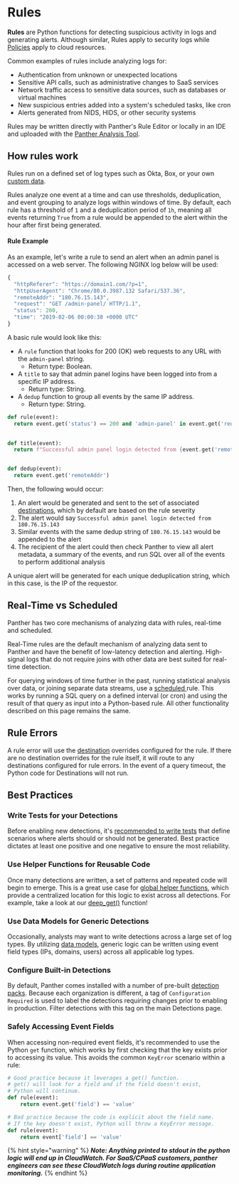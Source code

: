 # Rules

**Rules** are Python functions for detecting suspicious activity in logs and generating alerts. Although similar, Rules apply to security logs while [Policies](policies.md) apply to cloud resources.



Common examples of rules include analyzing logs for:

* Authentication from unknown or unexpected locations
* Sensitive API calls, such as administrative changes to SaaS services
* Network traffic access to sensitive data sources, such as databases or virtual machines
* New suspicious entries added into a system's scheduled tasks, like cron
* Alerts generated from NIDS, HIDS, or other security systems

Rules may be written directly with Panther's Rule Editor or locally in an IDE and uploaded with the [Panther Analysis Tool](panther-analysis-tool.md).

## How rules work

Rules run on a defined set of log types such as Okta, Box, or your own [custom data](../data-onboarding/custom-log-types/).

Rules analyze one event at a time and can use thresholds, deduplication, and event grouping to analyze logs within windows of time. By default, each rule has a threshold of `1` and a deduplication period of `1h`, meaning all events returning `True` from a rule would be appended to the alert within the hour after first being generated.



#### Rule Example

As an example, let's write a rule to send an alert when an admin panel is accessed on a web server. The following NGINX log below will be used:

```javascript
{
  "httpReferer": "https://domain1.com/?p=1",
  "httpUserAgent": "Chrome/80.0.3987.132 Safari/537.36",
  "remoteAddr": "180.76.15.143",
  "request": "GET /admin-panel/ HTTP/1.1",
  "status": 200,
  "time": "2019-02-06 00:00:38 +0000 UTC"
}
```

A basic rule would look like this:

* A `rule` function that looks for 200 (OK) web requests to any URL with the `admin-panel` string.
  * Return type: Boolean.
* A `title` to say that admin panel logins have been logged into from a specific IP address.
  * Return type: String.
* A `dedup` function to group all events by the same IP address.
  * Return type: String.

```python
def rule(event):
  return event.get('status') == 200 and 'admin-panel' in event.get('request')

    
def title(event):
  return f"Successful admin panel login detected from {event.get('remoteAddr')}"


def dedup(event):
  return event.get('remoteAddr')
```

Then, the following would occur:

1. An alert would be generated and sent to the set of associated [destinations](../destinations/), which by default are based on the rule severity
2. The alert would say `Successful admin panel login detected from 180.76.15.143`&#x20;
3. Similar events with the same dedup string of `180.76.15.143` would be appended to the alert
4. The recipient of the alert could then check Panther to view all alert metadata, a summary of the events, and run SQL over all of the events to perform additional analysis&#x20;

A unique alert will be generated for each unique deduplication string, which in this case, is the IP of the requestor.&#x20;

## Real-Time vs Scheduled

Panther has two core mechanisms of analyzing data with rules, real-time and scheduled.

Real-Time rules are the default mechanism of analyzing data sent to Panther and have the benefit of low-latency detection and alerting. High-signal logs that do not require joins with other data are best suited for real-time detection.

For querying windows of time further in the past, running statistical analysis over data, or joining separate data streams, use a [scheduled ](../data-analytics/scheduled-queries.md)rule. This works by running a SQL query on a defined interval (or cron) and using the result of that query as input into a Python-based rule. All other functionality described on this page remains the same.

## Rule Errors

A rule error will use the [destination](https://docs.runpanther.io/destinations) overrides configured for the rule. If there are no destination overrides for the rule itself, it will route to any destinations configured for rule errors. In the event of a query timeout, the Python code for Destinations will not run.&#x20;

## Best Practices

### Write Tests for your Detections

Before enabling new detections, it's [recommended to write tests](testing.md) that define scenarios where alerts should or should not be generated. Best practice dictates at least one positive and one negative to ensure the most reliability.

### Use Helper Functions for Reusable Code

Once many detections are written, a set of patterns and repeated code will begin to emerge. This is a great use case for [global helper functions](globals.md), which provide a centralized location for this logic to exist across all detections. For example, take a look at our [deep\_get()](https://docs.runpanther.io/writing-detections/globals#deep\_get) function!&#x20;

### Use Data Models for Generic Detections

Occasionally, analysts may want to write detections across a large set of log types. By utilizing [data models](data-models.md), generic logic can be written using event field types (IPs, domains, users) across all applicable log types.

### Configure Built-in Detections

By default, Panther comes installed with a number of pre-built [detection packs](detection-packs.md). Because each organization is different, a tag of `Configuration Required` is used to label the detections requiring changes prior to enabling in production. Filter detections with this tag on the main Detections page.

### Safely Accessing Event Fields

When accessing non-required event fields, it's recommended to use the Python `get` function, which works by first checking that the key exists prior to accessing its value. This avoids the common `KeyError` scenario within a rule:

```python
# Good practice because it leverages a get() function.
# get() will look for a field and if the field doesn't exist, 
# Python will continue. 
def rule(event):
    return event.get('field') == 'value'

# Bad practice because the code is explicit about the field name.
# If the key doesn't exist, Python will throw a KeyError message.
def rule(event):
    return event['field'] == 'value'
```

{% hint style="warning" %}
_**Note: Anything printed to stdout in the python logic will end up in CloudWatch. For SaaS/CPaaS customers, panther engineers can see these CloudWatch logs during routine application monitoring.**_
{% endhint %}

